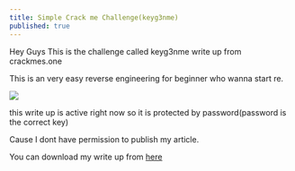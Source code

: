 ```yaml
---
title: Simple Crack me Challenge(keyg3nme)
published: true
---
```


Hey Guys This is the challenge called keyg3nme write up from crackmes.one

This is an very easy reverse engineering for beginner who wanna start re.

![](https://raw.githubusercontent.com/Cnw311/hack-the-box/gh-pages/assets/challenge.png)

this write up is active right now so it is protected by password(password is the correct key)

Cause I dont have permission to publish my article.

You can download my write up from [here](https://github.com/Cnw311/hack-the-box/raw/gh-pages/assets/cracmes/keyg3nme/key3gnme.pdf)
